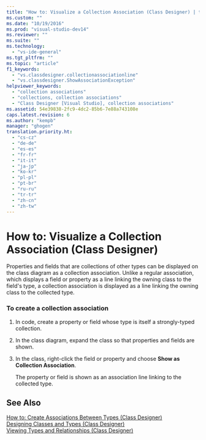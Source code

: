 ```yaml
---
title: "How to: Visualize a Collection Association (Class Designer) | testtitle"
ms.custom: ""
ms.date: "10/19/2016"
ms.prod: "visual-studio-dev14"
ms.reviewer: ""
ms.suite: ""
ms.technology: 
  - "vs-ide-general"
ms.tgt_pltfrm: ""
ms.topic: "article"
f1_keywords: 
  - "vs.classdesigner.collectionassociationline"
  - "vs.classdesigner.ShowAssociationException"
helpviewer_keywords: 
  - "collection associations"
  - "collections, collection associations"
  - "Class Designer [Visual Studio], collection associations"
ms.assetid: 54e39838-2fc9-4dc2-85b6-7e88a743108e
caps.latest.revision: 6
ms.author: "kempb"
manager: "ghogen"
translation.priority.ht: 
  - "cs-cz"
  - "de-de"
  - "es-es"
  - "fr-fr"
  - "it-it"
  - "ja-jp"
  - "ko-kr"
  - "pl-pl"
  - "pt-br"
  - "ru-ru"
  - "tr-tr"
  - "zh-cn"
  - "zh-tw"
---
```

# How to: Visualize a Collection Association (Class Designer)
Properties and fields that are collections of other types can be displayed on the class diagram as a collection association. Unlike a regular association, which displays a field or property as a line linking the owning class to the field's type, a collection association is displayed as a line linking the owning class to the collected type.  
  
### To create a collection association  
  
1.  In code, create a property or field whose type is itself a strongly-typed collection.  
  
2.  In the class diagram, expand the class so that properties and fields are shown.  
  
3.  In the class, right-click the field or property and choose **Show as Collection Association**.  
  
     The property or field is shown as an association line linking to the collected type.  
  
## See Also  
 [How to: Create Associations Between Types (Class Designer)](../ide/how-to--create-associations-between-types--class-designer-.md)   
 [Designing Classes and Types (Class Designer)](../ide/designing-classes-and-types--class-designer-.md)   
 [Viewing Types and Relationships (Class Designer)](../ide/viewing-types-and-relationships--class-designer-.md)